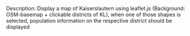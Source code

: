 Description: Display a map of Kaiserslautern using leaflet.js (Background: OSM-basemap + clickable districts of KL), when one of those shapes is selected, population information on the respective district should be displayed
